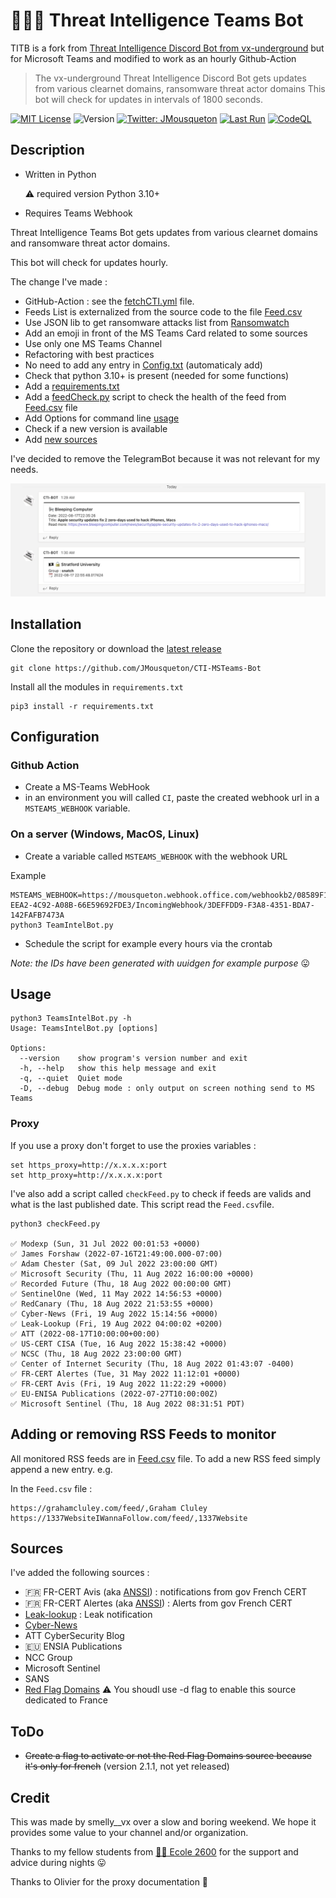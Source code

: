 # 🏴‍☠️🤖 Threat Intelligence Teams Bot

TITB is a fork from [Threat Intelligence Discord Bot from vx-underground](https://github.com/vxunderground/ThreatIntelligenceDiscordBot/) but for Microsoft Teams and modified to work as an hourly Github-Action 

> The vx-underground Threat Intelligence Discord Bot gets updates from various clearnet domains, ransomware threat actor domains This bot will check for updates in intervals of 1800 seconds.

[![MIT License](https://img.shields.io/badge/License-MIT-yellow.svg)](LICENSE) ![Version](https://img.shields.io/badge/version-2.1.2-blue.svg)  [![Twitter: JMousqueton](https://img.shields.io/twitter/follow/JMousqueton.svg?style=social)](https://twitter.com/JMousqueton) [![Last Run](https://github.com/JMousqueton/CTI-MSTeams-Bot/actions/workflows/fetchCTI.yml/badge.svg)](.github/workflows/fetchCTI.yml)  [![CodeQL](https://github.com/JMousqueton/CTI-MSTeams-Bot/actions/workflows/codeql-analysis.yml/badge.svg)](.github/workflows/codeql-analysis.yml) 

## Description

* Written in Python 
   
   ⚠️ required version Python 3.10+ 
* Requires Teams Webhook

Threat Intelligence Teams Bot gets updates from various clearnet domains and ransomware threat actor domains. 

This bot will check for updates hourly. 

The change I've made : 

* GitHub-Action : see the [fetchCTI.yml](.github/workflows/fetchCTI.yml) file.
* Feeds List is externalized from the source code to the file [Feed.csv](Feed.csv)
* Use JSON lib to get ransomware attacks list from [Ransomwatch](https://ransomwatch.mousqueton.io)
* Add an emoji in front of the MS Teams Card related to some sources 
* Use only one MS Teams Channel 
* Refactoring with best practices 
* No need to add any entry in [Config.txt](Config.txt) (automaticaly add)
* Check that python 3.10+ is present (needed for some functions)
* Add a [requirements.txt](requirements.txt)
* Add a [feedCheck.py](checkFeed.py) script to check the health of the feed from [Feed.csv](Feed.csv) file 
* Add Options for command line [usage](#usage)
* Check if a new version is available 
* Add [new sources](#sources) 

I've decided to remove the TelegramBot because it was not relevant for my needs. 

![](Screenshot.png)

## Installation

Clone the repository or download the [latest release](https://github.com/JMousqueton/CTI-MSTeams-Bot/releases/latest) 

```
git clone https://github.com/JMousqueton/CTI-MSTeams-Bot
```

Install all the modules in ```requirements.txt```
```
pip3 install -r requirements.txt
```
## Configuration

### Github Action 

* Create a MS-Teams WebHook  
* in an environment you will called `CI`, paste the created webhook url in a `MSTEAMS_WEBHOOK` variable. 

### On a server (Windows, MacOS, Linux) 

* Create a variable called ```MSTEAMS_WEBHOOK``` with the webhook URL

Example 

```
MSTEAMS_WEBHOOK=https://mousqueton.webhook.office.com/webhookb2/08589F1C-EEA2-4C92-A08B-66E59692FDE3/IncomingWebhook/3DEFFDD9-F3A8-4351-BDA7-142FAFB7473A
python3 TeamIntelBot.py 
```
* Schedule the script for example every hours via the crontab

*Note: the IDs have been generated with uuidgen for example purpose* 😛

## Usage 

```
python3 TeamsIntelBot.py -h
Usage: TeamsIntelBot.py [options]

Options:
  --version    show program's version number and exit
  -h, --help   show this help message and exit
  -q, --quiet  Quiet mode
  -D, --debug  Debug mode : only output on screen nothing send to MS Teams
```

### Proxy

If you use a proxy don't forget to use the proxies variables : 
```
set https_proxy=http://x.x.x.x:port
set http_proxy=http://x.x.x.x:port
```

I've also add a script called ```checkFeed.py``` to check if feeds are valids and what is the last published date. This script read the ```Feed.csv```file. 

```
python3 checkFeed.py 

✅ Modexp (Sun, 31 Jul 2022 00:01:53 +0000)
✅ James Forshaw (2022-07-16T21:49:00.000-07:00)
✅ Adam Chester (Sat, 09 Jul 2022 23:00:00 GMT)
✅ Microsoft Security (Thu, 11 Aug 2022 16:00:00 +0000)
✅ Recorded Future (Thu, 18 Aug 2022 00:00:00 GMT)
✅ SentinelOne (Wed, 11 May 2022 14:56:53 +0000)
✅ RedCanary (Thu, 18 Aug 2022 21:53:55 +0000)
✅ Cyber-News (Fri, 19 Aug 2022 15:14:56 +0000)
✅ Leak-Lookup (Fri, 19 Aug 2022 04:00:02 +0200)
✅ ATT (2022-08-17T10:00:00+00:00)
✅ US-CERT CISA (Tue, 16 Aug 2022 15:38:42 +0000)
✅ NCSC (Thu, 18 Aug 2022 23:00:00 GMT)
✅ Center of Internet Security (Thu, 18 Aug 2022 01:43:07 -0400)
✅ FR-CERT Alertes (Tue, 31 May 2022 11:12:01 +0000)
✅ FR-CERT Avis (Fri, 19 Aug 2022 11:22:29 +0000)
✅ EU-ENISA Publications (2022-07-27T10:00:00Z)
✅ Microsoft Sentinel (Thu, 18 Aug 2022 08:31:51 PDT)
```

## Adding or removing RSS Feeds to monitor
All monitored RSS feeds are in [Feed.csv](Feed.csv) file. To add a new RSS feed simply append a new entry. e.g.

In the ```Feed.csv``` file :
```
https://grahamcluley.com/feed/,Graham Cluley
https://1337WebsiteIWannaFollow.com/feed/,1337Website
```

## Sources 

I've added the following sources : 

* 🇫🇷 FR-CERT Avis (aka [ANSSI](https://www.ssi.gouv.fr/)) : notifications from gov French CERT 
* 🇫🇷 FR-CERT Alertes (aka [ANSSI](https://www.ssi.gouv.fr/)) : Alerts from gov French CERT 
* [Leak-lookup](https://leak-lookup.com/) : Leak notification 
* [Cyber-News](https://www.cyber-news.fr)
* ATT CyberSecurity Blog 
* 🇪🇺 ENSIA Publications 
* NCC Group 
* Microsoft Sentinel
* SANS
* [Red Flag Domains](https://red.flag.domains/) ⚠️ You shoudl use -d flag to enable this source dedicated to France 

## ToDo 

* ~~Create a flag to activate or not the Red Flag Domains source because it's only for french~~ (version 2.1.1, not yet released) 

## Credit

This was made by smelly__vx over a slow and boring weekend. We hope it provides some value to your channel and/or organization.

Thanks to my fellow students from [🏴‍☠️ Ecole 2600](https://www.ecole2600.com) for the support and advice during nights 😛

Thanks to Olivier for the proxy documentation 🍻
